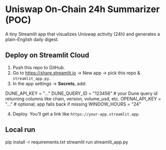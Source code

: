# Uniswap On-Chain 24h Summarizer (POC)

A tiny Streamlit app that visualizes Uniswap activity (24h) and generates a plain-English daily digest.

## Deploy on Streamlit Cloud
1) Push this repo to GitHub.
2) Go to https://share.streamlit.io → New app → pick this repo & `streamlit_app.py`.
3) In the app settings → **Secrets**, add:

DUNE_API_KEY = "..."
DUNE_QUERY_ID = "123456"   # your Dune query id returning columns like chain, version, volume_usd, etc.
OPENAI_API_KEY = "..."     # optional; app falls back if missing
WINDOW_HOURS = "24"

4) Deploy. You’ll get a link like `https://your-app.streamlit.app`.

## Local run
pip install -r requirements.txt
streamlit run streamlit_app.py
